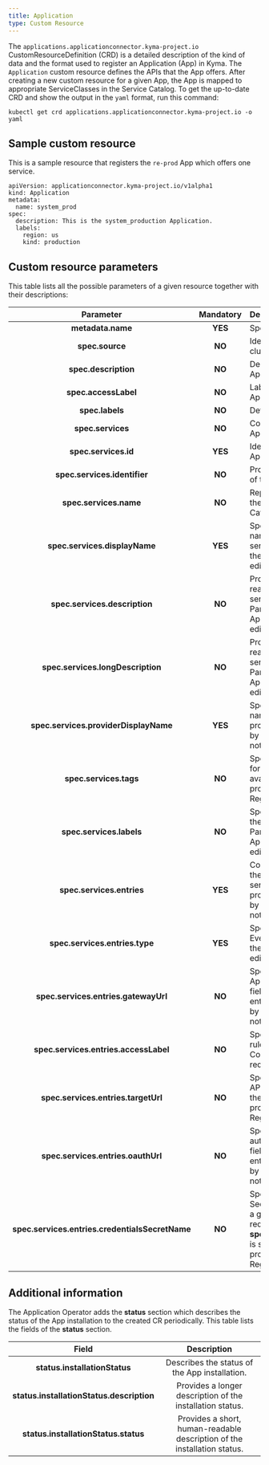 ```yaml
---
title: Application
type: Custom Resource
---
```


The `applications.applicationconnector.kyma-project.io` CustomResourceDefinition (CRD) is a detailed description of the kind of data and the format used to register an Application (App) in Kyma. The `Application` custom resource defines the APIs that the App offers. After creating a new custom resource for a given App, the App is mapped to appropriate ServiceClasses in the Service Catalog. To get the up-to-date CRD and show the output in the `yaml` format, run this command:

```
kubectl get crd applications.applicationconnector.kyma-project.io -o yaml
```

## Sample custom resource

This is a sample resource that registers the `re-prod` App which offers one service.

```
apiVersion: applicationconnector.kyma-project.io/v1alpha1
kind: Application
metadata:
  name: system_prod
spec:
  description: This is the system_production Application.
  labels:
    region: us
    kind: production
```

## Custom resource parameters

This table lists all the possible parameters of a given resource together with their descriptions:

| Parameter   |      Mandatory      |  Description |
|:----------:|:-------------:|:------|
| **metadata.name** |    **YES**   | Specifies the name of the CR. |
| **spec.source** |    **NO**   | Identifies the Application in the cluster. |
| **spec.description** |    **NO**   | Describes the connected Application.  |
| **spec.accessLabel** |    **NO**   | Labels the App when an ApplicationMapping is created. |
| **spec.labels** |    **NO**   | Defines the labels of the App. |
| **spec.services** |    **NO**   | Contains all services that the Application provides. |
| **spec.services.id** |    **YES**   | Identifies the service that the Application provides. |
| **spec.services.identifier** |    **NO**   | Provides an additional identifier of the ServiceClass. |
| **spec.services.name** |    **NO**   | Represents a unique name of the service used by the Service Catalog. |
| **spec.services.displayName** |    **YES**   | Specifies a human-readable name of the Application service. Parameter provided by the Application Registry, do not edit. |
| **spec.services.description** |    **NO**   | Provides a short, human-readable description of the service offered by the App. Parameter provided by the Application Registry, do not edit. |
| **spec.services.longDescription** |    **NO**   | Provides a longer, human-readable description of the service offered by the App. Parameter provided by the Application Registry, do not edit. |
| **spec.services.providerDisplayName** |    **YES**   | Specifies a human-readable name of the Application service provider. Parameter provided by the Application Registry, do not edit. |
| **spec.services.tags** |    **NO**   | Specifies additional tags used for better documentation of the available APIs. Parameter provided by the Application Registry, do not edit. |
| **spec.services.labels** |    **NO**   | Specifies additional labels for the service offered by the App. Parameter provided by the Application Registry, do not edit. |
| **spec.services.entries** |    **YES**   | Contains the information about the APIs and Events that the service offered by the App provides. Parameter provided by the Application Registry, do not edit. |
| **spec.services.entries.type** |    **YES**   | Specifies the entry type: API or Event. Parameter provided by the Application Registry, do not edit. |
| **spec.services.entries.gatewayUrl** |    **NO**   | Specifies the URL of the Application Connector. This field is required for the API entry type. Parameter provided by the Application Registry, do not edit. |
| **spec.services.entries.accessLabel** |    **NO**   | Specifies the label used in Istio rules in the Application Connector. This field is required for the API entry type. |
| **spec.services.entries.targetUrl** |    **NO**   | Specifies the URL of a given API. This field is required for the API entry type. Parameter provided by the Application Registry, do not edit. |
| **spec.services.entries.oauthUrl** |    **NO**   | Specifies the URL used to authorize with a given API. This field is required for the API entry type. Parameter provided by the Application Registry, do not edit. |
| **spec.services.entries.credentialsSecretName** |    **NO**   | Specifies the name of the Secret which allows you to call a given API. This field is required if **spec.services.entries.oauthUrl** is specified. Parameter provided by the Application Registry, do not edit. |

## Additional information

The Application Operator adds the **status** section which describes the status of the App installation to the created CR periodically. This table lists the fields of the **status** section.

| Field   |  Description |
|:----------:|:-------------:|
| **status.installationStatus** | Describes the status of the App installation. |
| **status.installationStatus.description** | Provides a longer description of the installation status. |
| **status.installationStatus.status** | Provides a short, human-readable description of the installation status. |